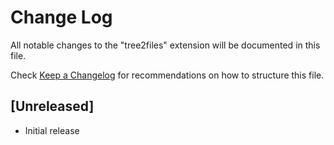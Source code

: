 # Change Log

All notable changes to the "tree2files" extension will be documented in this file.

Check [Keep a Changelog](http://keepachangelog.com/) for recommendations on how to structure this file.

## [Unreleased]

- Initial release